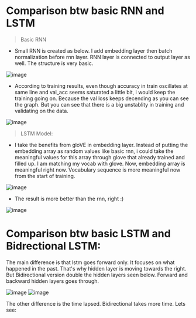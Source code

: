# Comparison btw basic RNN and LSTM

> Basic RNN
* Small RNN is created as below. I add embedding layer then batch normalization before rnn layer. RNN layer is connected to output layer as well.  The structure is very basic.
  
![image](https://github.com/user-attachments/assets/0befce03-af4b-4abf-a2ec-4f7bd58e0035)

* According to training results, even though accuracy in train oscillates at same line and val_acc seems saturated a little bit, i would keep the training going on. Because the val loss keeps decending as you can see the graph. But you can see that there is a big unstablity in training and validating on the data.
  
![image](https://github.com/user-attachments/assets/a2452085-b7d6-4c69-a916-811955094afa)

> LSTM Model:
* I take the benefits from gloVE in embedding layer. Instead of putting the embedding array as random values like basic rnn, i could take the meaningful values for this array through glove that already trained and filled up. I am matching my vocab with glove. Now, embedding array is meaningful right now. Vocabulary sequence is more meaningful now from the start of training.
  
![image](https://github.com/user-attachments/assets/f65b8e9a-6b7f-48d9-94fd-1d8602927f0e)

* The result is more better than the rnn, right :)
  
![image](https://github.com/user-attachments/assets/ec10315b-3ba8-4b7a-b03b-c5ce7c0e45dc)


# Comparison btw basic LSTM and Bidrectional LSTM:
The main difference is that lstm goes forward only. It focuses on what happened in the past. That's why hidden layer is moving towards the right. But Bidirectional version double the hidden layers seen below. Forward and backward hidden layers goes through.

![image](https://github.com/user-attachments/assets/c4fcf757-5fee-4d51-bba5-e401b6d71e06)
![image](https://github.com/user-attachments/assets/b8974671-5a4a-49d4-a774-d60b66d7a521)

The other difference is the time lapsed. Bidirectional takes more time. Lets see:


